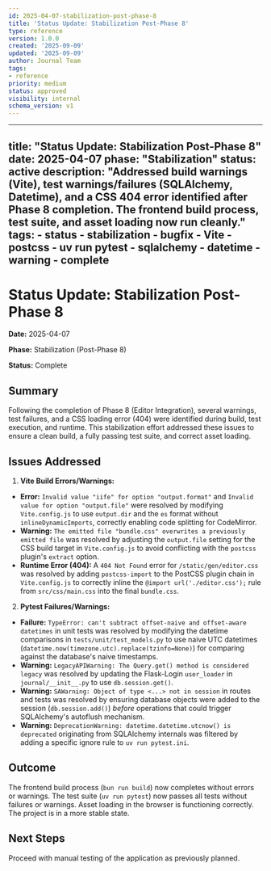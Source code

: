 ```yaml
---
id: 2025-04-07-stabilization-post-phase-8
title: 'Status Update: Stabilization Post-Phase 8'
type: reference
version: 1.0.0
created: '2025-09-09'
updated: '2025-09-09'
author: Journal Team
tags:
- reference
priority: medium
status: approved
visibility: internal
schema_version: v1
---
```


***

title: "Status Update: Stabilization Post-Phase 8"
date: 2025-04-07
phase: "Stabilization"
status: active
description: "Addressed build warnings (Vite), test warnings/failures (SQLAlchemy, Datetime), and a CSS 404 error identified after Phase 8 completion. The frontend build process, test suite, and asset loading now run cleanly."
tags:
\- status
\- stabilization
\- bugfix
\- Vite
\- postcss
\- uv run pytest
\- sqlalchemy
\- datetime
\- warning
\- complete
-----------

# Status Update: Stabilization Post-Phase 8

**Date:** 2025-04-07

**Phase:** Stabilization (Post-Phase 8)

**Status:** Complete

## Summary

Following the completion of Phase 8 (Editor Integration), several warnings, test failures, and a CSS loading error (404) were identified during build, test execution, and runtime. This stabilization effort addressed these issues to ensure a clean build, a fully passing test suite, and correct asset loading.

## Issues Addressed

1. **Vite Build Errors/Warnings:**

- **Error:** `Invalid value "iife" for option "output.format"` and `Invalid value for option "output.file"` were resolved by modifying `Vite.config.js` to use `output.dir` and the `es` format without `inlineDynamicImports`, correctly enabling code splitting for CodeMirror.
- **Warning:** `The emitted file "bundle.css" overwrites a previously emitted file` was resolved by adjusting the `output.file` setting for the CSS build target in `Vite.config.js` to avoid conflicting with the `postcss` plugin's `extract` option.
- **Runtime Error (404):** A `404 Not Found` error for `/static/gen/editor.css` was resolved by adding `postcss-import` to the PostCSS plugin chain in `Vite.config.js` to correctly inline the `@import url('./editor.css');` rule from `src/css/main.css` into the final `bundle.css`.

2. **Pytest Failures/Warnings:**

- **Failure:** `TypeError: can't subtract offset-naive and offset-aware datetimes` in unit tests was resolved by modifying the datetime comparisons in `tests/unit/test_models.py` to use naive UTC datetimes (`datetime.now(timezone.utc).replace(tzinfo=None)`) for comparing against the database's naive timestamps.
- **Warning:** `LegacyAPIWarning: The Query.get() method is considered legacy` was resolved by updating the Flask-Login `user_loader` in `journal/__init__.py` to use `db.session.get()`.
- **Warning:** `SAWarning: Object of type <...> not in session` in routes and tests was resolved by ensuring database objects were added to the session (`db.session.add()`) *before* operations that could trigger SQLAlchemy's autoflush mechanism.
- **Warning:** `DeprecationWarning: datetime.datetime.utcnow() is deprecated` originating from SQLAlchemy internals was filtered by adding a specific ignore rule to `uv run pytest.ini`.

## Outcome

The frontend build process (`bun run build`) now completes without errors or warnings. The test suite (`uv run pytest`) now passes all tests without failures or warnings. Asset loading in the browser is functioning correctly. The project is in a more stable state.

## Next Steps

Proceed with manual testing of the application as previously planned.
